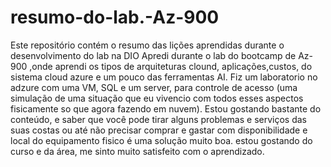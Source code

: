 # resumo-do-lab.-Az-900
Este repositório contém o resumo das lições aprendidas durante o desenvolvimento do lab na DIO
Apredi durante o lab do bootcamp de Az-900 ,onde aprendi os tipos de arquiteturas clound, aplicações,custos, do sistema cloud azure e um pouco das ferramentas AI. Fiz um laboratorio no adzure com uma VM, SQL e um server, para controle de acesso (uma simulação de uma situação que eu vivencio com todos esses aspectos fisicamente so que agora  fazendo em nuvem). Estou gostando bastante do conteúdo, e saber que você pode tirar alguns problemas e serviços das suas costas ou até não precisar comprar e gastar com disponibilidade e local do equipamento fisico é uma solução muito boa. estou gostando do curso e da área, me sinto muito satisfeito com o aprendizado.
